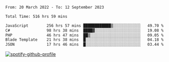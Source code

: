<!--START_SECTION:waka-->

```txt
From: 20 March 2022 - To: 12 September 2023

Total Time: 516 hrs 59 mins

JavaScript        256 hrs 57 mins ████████████▒░░░░░░░░░░░░   49.70 %
C#                98 hrs 38 mins  ████▓░░░░░░░░░░░░░░░░░░░░   19.08 %
PHP               46 hrs 47 mins  ██▒░░░░░░░░░░░░░░░░░░░░░░   09.05 %
Blade Template    21 hrs 38 mins  █░░░░░░░░░░░░░░░░░░░░░░░░   04.18 %
JSON              17 hrs 46 mins  █░░░░░░░░░░░░░░░░░░░░░░░░   03.44 %
```

<!--END_SECTION:waka-->
[![spotify-github-profile](https://spotify-github-profile.vercel.app/api/view?uid=c00zprrvy9xiloa9qnco3hmng&cover_image=true&theme=novatorem&show_offline=false&background_color=121212&bar_color=53b14f&bar_color_cover=false)](https://spotify-github-profile.vercel.app/api/view?uid=c00zprrvy9xiloa9qnco3hmng&redirect=true)



